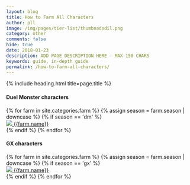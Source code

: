 ```yaml
---
layout: blog
title: How to Farm All Characters
author: pll
image: /img/pages/tier-list/thumbnadsdil.png
category: other
comments: false
hide: true
date: 2018-01-23
description: ADD PAGE DESCRIPTION HERE - MAX 150 CHARS
keywords: guide, in-depth guide
permalink: /how-to-farm-all-characters/
---
```


{% include heading.html title=page.title %}

<div class="tab-content">
    <div class="tab-pane fade show active">
        <div class="section"> 
			<h4>Duel Monster characters</h4>
            <div class="row button-row">
                {% for farm in site.categories.farm %}
					{% assign season = farm.season | downcase %}
					{% if season == 'dm' %}
                    <div class="btn-wrapper col-sm-6 col-md-4 col-lg-3" >
                        <a class="btn-decktype" href="{{site.url}}{{farm.id}}">
                            <img class="character-farm-card" src="{{farm.image}}"/>
                            <span class="decktype-display">{{farm.name}}</span>
                        </a>
                    </div>
					{% endif %}
                {% endfor %}
            </div>
        </div>
		<div class="section"> 
			<h4>GX characters</h4>
            <div class="row button-row">
                {% for farm in site.categories.farm %}
					{% assign season = farm.season | downcase %}
					{% if season == 'gx' %}
                    <div class="btn-wrapper col-sm-6 col-md-4 col-lg-3" >
                        <a class="btn-decktype" href="{{site.url}}{{farm.id}}">
                            <img class="character-farm-card" src="{{farm.image}}"/>
                            <span class="decktype-display">{{farm.name}}</span>
                        </a>
                    </div>
					{% endif %}
                {% endfor %}
            </div>
        </div>
    </div>
</div>